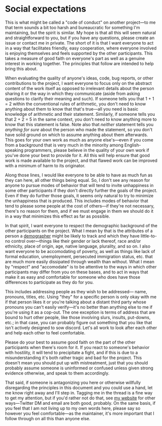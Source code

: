# Social expectations

This is what might be called a "code of conduct" on another
project—to me that term sounds a bit too harsh and bureaucratic
for something I'm maintaining, but the spirit is similar. My hope
is that all this will seem natural and straightforward to you,
but if you have any questions, please create an issue or contact
me in private. The short of it is that I want everyone to act in
a way that facilitates friendly, easy cooperation, where everyone
involved is enjoying themselves and feels supported by the other
participants. This takes a measure of good faith on everyone's
part as well as a genuine interest in working together. The
principles that follow are intended to help bring this about.

When evaluating the quality of anyone's ideas, code, bug reports,
or other contributions to the project, I want everyone to focus
only on the abstract content of the work itself as opposed to
irrelevant details about the person sharing it or the way in
which they communicate (aside from asking questions to clarify
their meaning and such). If someone tells you that 1 + 1 = 2
within the conventional rules of arithmetic, you don't need to
know anything about them to know that that's true—all you need is
basic knowledge of arithmetic and their statement. Similarly, if
someone tells you that 2 + 2 = 5 in the same context, you don't
need to know anything more to know that this statement is false.
Note also that _neither_ statement tells you _anything for sure_
about the person who made the statement, so you don't have solid
ground on which to assume anything about them afterwards. This
goes for your own work as much as anyone else's—even if you come
from a background that is very much in the minority among
English-speaking programmers, please believe in the quality of
your own work if you've done your best to provide for it. All
this will help ensure that good work is made available to the
project, and that flawed work can be improved with a minimum of
harm to its originator.

Along those lines, I would like everyone to be able to have as
much fun as they can here, all other things being equal. So, I
don't see any reason for anyone to pursue modes of behavior that
will tend to invite unhappiness in some other participants if
they don't directly further the goals of the project. Even if
they do further those goals, it seems only natural to try to
minimize the unhappiness that is produced. This includes modes of
behavior that tend to please some people at the cost of others—if
they're not necessary, there's no reason for them, and if we must
engage in them we should do it in a way that minimizes this
effect as far as possible.

In that spirit, I want everyone to respect the demographic
background of the other participants on the project. What I mean
by that is the attributes of a person a
[demographer](https://en.wikipedia.org/wiki/Demography) might be
likely to track and which they have little-to-no control
over—things like their gender or lack thereof, race and/or
ethnicity, place of origin, age, native language, plurality, and
so on. I also want everyone to be accomodating of poverty, as
well as things like lack of formal education, unemployment,
persecuted immigration status, etc. that are much more easily
dissipated through wealth than without. What I mean by "respect"
and "accomodate" is to be attentive to the ways in which other
participants may differ from you on these bases, and to act in
ways that make it as easy and comfortable for someone who does
have those differences to participate as they do for you.

This includes addressing people as they wish to be addressed—
name, pronouns, titles, etc. Using "they" for a specific person
is only okay with me if that person likes it or you're talking
about a distant third party whose pronouns you can't easily
verify—it's no better than anything else to me if you're using it
as a cop-out. The one exception is terms of address that are
bound to hurt other people, like those involving slurs, insults,
put-downs, etc.; in that case, you can probably figure out
something that you like that isn't actively designed to sow
discord. Let's all work to look after each other and help each
other to feel comfortable.

Please do your best to assume good faith on the part of the other
participants when there's room for it. If you react to someone's
behavior with hostility, it will tend to precipitate a fight, and
if this is due to a misunderstanding it's both rather tragic and
bad for the project. This doesn't mean you should put up with
mistreatment, just that you should probably assume someone is
uninformed or confused unless given strong evidence otherwise,
and speak to them accordingly.

That said, if someone is antagonizing you here or otherwise
willfully disregarding the principles in this document and you
could use a hand, let me know right away and I'll step in.
Tagging me in the thread is a fine way to get my attention, but
if you'd rather not do that, see [my
website](https://milky.flowers/) for other ways—Twitter DM and
email are both good, probably. On the same basis, if you feel
that I am not living up to my own words here, please say so
however you feel comfortable—as the maintainer, it's more
important that I follow through on all this than anyone else.
